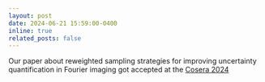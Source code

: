 ```yaml
---
layout: post
date: 2024-06-21 15:59:00-0400
inline: true
related_posts: false
---
```


Our paper about reweighted sampling strategies for improving uncertainty quantification in Fourier imaging got accepted at the [Cosera 2024](https://cosera2024.com/)
 
